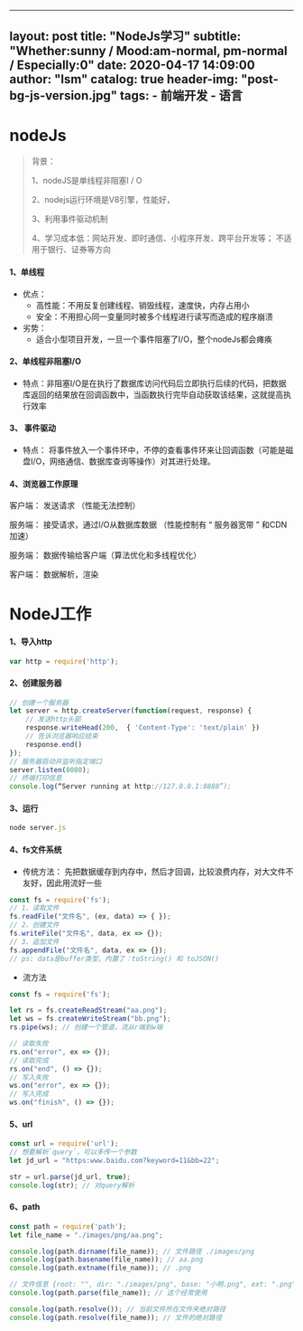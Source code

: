 
---
layout:     post
title:      "NodeJs学习"
subtitle:   "Whether:sunny / Mood:am-normal, pm-normal / Especially:0"
date:       2020-04-17 14:09:00
author:     "lsm"
catalog:    true
header-img: "post-bg-js-version.jpg"
tags:
    - 前端开发
    - 语言
---

# nodeJs

> 背景：
>
> 1、nodeJS是单线程非阻塞I / O
>
> 2、nodejs运行环境是V8引擎，性能好，
>
> 3、利用事件驱动机制
>
> 4、学习成本低：网站开发、即时通信、小程序开发、跨平台开发等； 不适用于银行、证券等方向

#### 1、单线程

- 优点：
  - 高性能：不用反复创建线程、销毁线程，速度快，内存占用小
  - 安全：不用担心同一变量同时被多个线程进行读写而造成的程序崩溃
- 劣势：
  - 适合小型项目开发，一旦一个事件阻塞了I/O，整个nodeJs都会瘫痪

#### 2、单线程非阻塞I/O

- 特点：非阻塞I/O是在执行了数据库访问代码后立即执行后续的代码，把数据库返回的结果放在回调函数中，当函数执行完毕自动获取该结果，这就提高执行效率

#### 3、 事件驱动

- 特点： 将事件放入一个事件环中，不停的查看事件环来让回调函数（可能是磁盘I/O，网络通信、数据库查询等操作）对其进行处理。

#### 4、浏览器工作原理

客户端： 发送请求 （性能无法控制）

服务端： 接受请求，通过I/O从数据库数据 （性能控制有 “ 服务器宽带 ” 和CDN加速）

服务端： 数据传输给客户端（算法优化和多线程优化）

客户端： 数据解析，渲染

#### 

# NodeJ工作

#### 1、导入http

```javascript
var http = require('http');
```

#### 2、创建服务器

```javascript
// 创建一个服务器
let server = http.createServer(function(request, response) {
    // 发送http头部
    response.writeHead(200,  { 'Content-Type': 'text/plain' })
    // 告诉浏览器响应结束
    response.end()
});
// 服务器启动并监听指定端口
server.listen(8080);
// 终端打印信息
console.log(“Server running at http://127.0.0.1:8888”);
```

#### 3、运行

```javascript
node server.js
```

#### 4、fs文件系统

- 传统方法： 先把数据缓存到内存中，然后才回调，比较浪费内存，对大文件不友好，因此用流好一些

```javascript
const fs = require('fs');
// 1、读取文件
fs.readFile("文件名", (ex, data) => { });
// 2、创建文件
fs.writeFile("文件名", data, ex => {});
// 3、追加文件
fs.appendFile("文件名", data, ex => {});
// ps: data是buffer类型，内置了：toString() 和 toJSON()
```

- 流方法

```javascript
const fs = require('fs');

let rs = fs.createReadStream("aa.png");
let ws = fs.createWriteStream("bb.png");
rs.pipe(ws); // 创建一个管道，流从r端到w端

// 读取失败
rs.on("error", ex => {});
// 读取完成
rs.on("end", () => {});
// 写入失败
ws.on("error", ex => {});
// 写入完成
ws.on("finish", () => {});
```

#### 5、url

```javascript
const url = require('url');
// 想要解析`query`，可以多传一个参数
let jd_url = "https:www.baidu.com?keyword=11&bb=22";

str = url.parse(jd_url, true);
console.log(str); // 对query解析
```

#### 6、path

```javascript
const path = require('path');
let file_name = "./images/png/aa.png";

console.log(path.dirname(file_name)); // 文件路径 ./images/png
console.log(path.basename(file_name)); // aa.png
console.log(path.extname(file_name)); // .png

// 文件信息 {root: "", dir: "./images/png", base: "小明.png", ext: ".png", name: "小明"}
console.log(path.parse(file_name)); // 这个经常使用

console.log(path.resolve()); // 当前文件所在文件夹绝对路径
console.log(path.resolve(file_name)); // 文件的绝对路径
```
